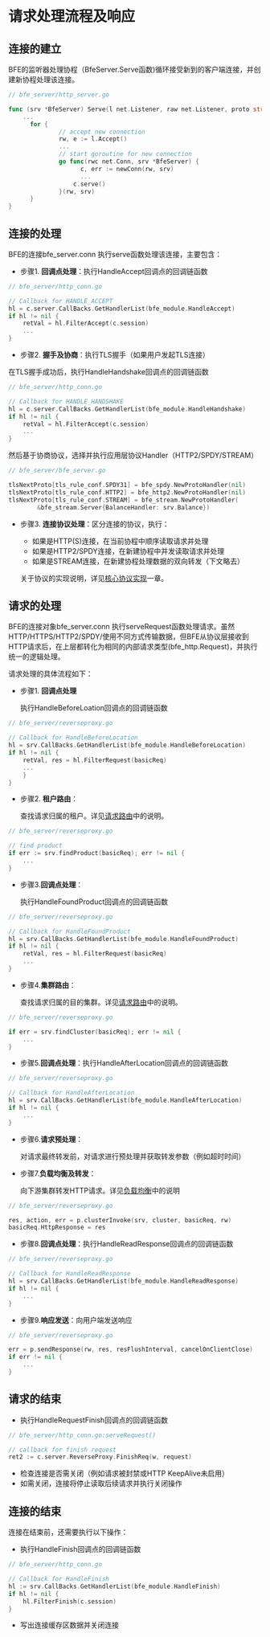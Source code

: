 # 请求处理流程及响应



## 连接的建立

BFE的监听器处理协程（BfeServer.Serve函数)循环接受新到的客户端连接，并创建新协程处理该连接。

```go
// bfe_server/http_server.go

func (srv *BfeServer) Serve(l net.Listener, raw net.Listener, proto string) error {
    ...
	  for {
			  // accept new connection
			  rw, e := l.Accept()
			  ...
			  // start goroutine for new connection
			  go func(rwc net.Conn, srv *BfeServer) {
				    c, err := newConn(rw, srv)
				    ...
			  	  c.serve()
			  }(rw, srv)
	  }
}
```

## 连接的处理

BFE的连接bfe_server.conn 执行serve函数处理该连接，主要包含：

- 步骤1. **回调点处理**：执行HandleAccept回调点的回调链函数

```go
// bfe_server/http_conn.go

// Callback for HANDLE_ACCEPT
hl = c.server.CallBacks.GetHandlerList(bfe_module.HandleAccept)
if hl != nil {
    retVal = hl.FilterAccept(c.session)
    ...
}
```


- 步骤2. **握手及协商**：执行TLS握手（如果用户发起TLS连接）

在TLS握手成功后，执行HandleHandshake回调点的回调链函数

```go
// bfe_server/http_conn.go

// Callback for HANDLE_HANDSHAKE
hl = c.server.CallBacks.GetHandlerList(bfe_module.HandleHandshake)
if hl != nil {
    retVal = hl.FilterAccept(c.session)
    ...
}
```

然后基于协商协议，选择并执行应用层协议Handler（HTTP2/SPDY/STREAM）

```go
// bfe_server/bfe_server.go

tlsNextProto[tls_rule_conf.SPDY31] = bfe_spdy.NewProtoHandler(nil)
tlsNextProto[tls_rule_conf.HTTP2] = bfe_http2.NewProtoHandler(nil)
tlsNextProto[tls_rule_conf.STREAM] = bfe_stream.NewProtoHandler(
		&bfe_stream.Server{BalanceHandler: srv.Balance})
```

- 步骤3. **连接协议处理**：区分连接的协议，执行：
  - 如果是HTTP(S)连接，在当前协程中顺序读取请求并处理
  - 如果是HTTP2/SPDY连接，在新建协程中并发读取请求并处理
  - 如果是STREAM连接，在新建协程处理数据的双向转发（下文略去）
  
  关于协议的实现说明，详见[核心协议实现](../protocol/protocol.md)一章。
  
  

## 请求的处理

BFE的连接对象bfe_server.conn 执行serveRequest函数处理请求。虽然HTTP/HTTPS/HTTP2/SPDY/使用不同方式传输数据，但BFE从协议层接收到HTTP请求后，在上层都转化为相同的内部请求类型(bfe_http.Request)，并执行统一的逻辑处理。

请求处理的具体流程如下：

- 步骤1. **回调点处理**

  执行HandleBeforeLoation回调点的回调链函数

```go
// bfe_server/reverseproxy.go

// Callback for HandleBeforeLocation
hl = srv.CallBacks.GetHandlerList(bfe_module.HandleBeforeLocation)
if hl != nil {
    retVal, res = hl.FilterRequest(basicReq)
    ...
    }
}
```

- 步骤2. **租户路由**：

  查找请求归属的租户。详见[请求路由](../routing/routing.md)中的说明。

```go
// bfe_server/reverseproxy.go

// find product
if err := srv.findProduct(basicReq); err != nil {
    ...
}
```

- 步骤3.**回调点处理**：

  执行HandleFoundProduct回调点的回调链函数
```go
// bfe_server/reverseproxy.go

// Callback for HandleFoundProduct
hl = srv.CallBacks.GetHandlerList(bfe_module.HandleFoundProduct)
if hl != nil {
    retVal, res = hl.FilterRequest(basicReq)
    ...
}
```

- 步骤4.**集群路由**：

  查找请求归属的目的集群。详见[请求路由](../routing/routing.md)中的说明。
```go
// bfe_server/reverseproxy.go

if err = srv.findCluster(basicReq); err != nil {
    ...
}
```

- 步骤5.**回调点处理**：执行HandleAfterLocation回调点的回调链函数
```go
// bfe_server/reverseproxy.go

// Callback for HandleAfterLocation
hl = srv.CallBacks.GetHandlerList(bfe_module.HandleAfterLocation)
if hl != nil {
    ...
}
```

- 步骤6.**请求预处理**：

  对请求最终转发前，对请求进行预处理并获取转发参数（例如超时时间）

- 步骤7.**负载均衡及转发**：

  向下游集群转发HTTP请求。详见[负载均衡](../balancing/balancing.md)中的说明

```go
// bfe_server/reverseproxy.go

res, action, err = p.clusterInvoke(srv, cluster, basicReq, rw)
basicReq.HttpResponse = res
```


- 步骤8.**回调点处理**：执行HandleReadResponse回调点的回调链函数
```go
// bfe_server/reverseproxy.go

// Callback for HandleReadResponse
hl = srv.CallBacks.GetHandlerList(bfe_module.HandleReadResponse)
if hl != nil {
    ...
}
```


- 步骤9.**响应发送**：向用户端发送响应

```go
// bfe_server/reverseproxy.go

err = p.sendResponse(rw, res, resFlushInterval, cancelOnClientClose)
if err != nil {
    ...
}
```

## 请求的结束

- 执行HandleRequestFinish回调点的回调链函数
```go
// bfe_server/http_conn.go:serveRequest()

// callback for finish request
ret2 := c.server.ReverseProxy.FinishReq(w, request)
```
- 检查连接是否需关闭（例如请求被封禁或HTTP KeepAlive未启用）
- 如需关闭，连接将停止读取后续请求并执行关闭操作


## 连接的结束

连接在结束前，还需要执行以下操作：

- 执行HandleFinish回调点的回调链函数
```go
// bfe_server/http_conn.go

// Callback for HandleFinish
hl := srv.CallBacks.GetHandlerList(bfe_module.HandleFinish)
if hl != nil {
    hl.FilterFinish(c.session)
}
```
- 写出连接缓存区数据并关闭连接

